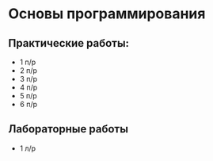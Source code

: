 # Основы программирования

## Практические работы:

- 1 п/р
- 2 п/р
- 3 п/р
- 4 п/р
- 5 п/р
- 6 п/р

## Лабораторные работы

- 1 л/р
